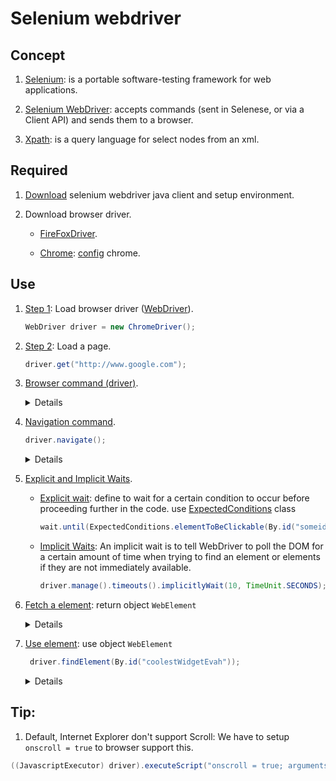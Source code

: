 # Selenium webdriver
## Concept
1. [Selenium](https://en.wikipedia.org/wiki/Selenium_(software)): is a portable software-testing framework for web applications.
2. [Selenium WebDriver](https://en.wikipedia.org/wiki/Selenium_(software)#Selenium_WebDriver): accepts commands (sent in Selenese, or via a Client API) and sends them to a browser.
  
3. [Xpath](https://developer.mozilla.org/en-US/docs/Web/XPath):  is a query language for select nodes from an xml.

## Required

1. [Download](https://docs.seleniumhq.org/docs/03_webdriver.jsp#setting-up-a-selenium-webdriver-project) selenium webdriver java client and setup environment.

2. Download browser driver.

   - [FireFoxDriver](https://github.com/mozilla/geckodriver/releases).
  
   - [Chrome](http://chromedriver.storage.googleapis.com/index.html): [config](https://sites.google.com/a/chromium.org/chromedriver/capabilities) chrome.

## Use
1. [Step 1](https://docs.seleniumhq.org/docs/03_webdriver.jsp#selenium-webdriver-s-drivers): Load browser driver ([WebDriver](https://seleniumhq.github.io/selenium/docs/api/java/org/openqa/selenium/WebDriver.html)).
   ```java
   WebDriver driver = new ChromeDriver();
   ```

2. [Step 2](https://docs.seleniumhq.org/docs/03_webdriver.jsp#fetching-a-page): Load a page.
   ```java
   driver.get("http://www.google.com");
   ```

3. [Browser command (driver)](http://toolsqa.com/selenium-webdriver/browser-commands/).
   <details>

    - Get: load page 
        ```java
        driver.get("http://www.google.com");
        ```
    - [Get title](http://toolsqa.com/selenium-webdriver/browser-commands/#crayon-5becdfd0e68a5485172444): fetches the Title of the current page
        ```java 
        driver.getTitle();
        ```
    - [Get current URL](http://toolsqa.com/selenium-webdriver/browser-commands/#crayon-5becdfd0e68ae700958072): fetches the string representing the Current URL which is opened in the browser.
        ```java 
        driver.getCuuentUrl();
        ```
    - [Get page source](http://toolsqa.com/selenium-webdriver/browser-commands/#crayon-5becdfd0e68b0312844027): This method returns the Source Code of the page.
        ```java
        driver.getPageSource();
        ```
    - [Close](http://toolsqa.com/selenium-webdriver/browser-commands/#crayon-5becdfd0e68b1466950791): This method Close only the current window the WebDriver is currently controlling.
        ```java 
        driver.close();
        ```
    - [Quit](http://toolsqa.com/selenium-webdriver/browser-commands/#crayon-5becdfd0e68b2704684749): This method Closes all windows opened by the WebDriver.
        ```java
        driver.quit();
        ```
   </details>
4. [Navigation command](https://seleniumhq.github.io/selenium/docs/api/java/org/openqa/selenium/WebDriver.Navigation.html).
    ```java 
    driver.navigate();
    ```
   <details>

    - [back()](https://seleniumhq.github.io/selenium/docs/api/java/org/openqa/selenium/WebDriver.Navigation.html#back--): Move back a single "item" in the browser's history.
  
    - [forward()](https://seleniumhq.github.io/selenium/docs/api/java/org/openqa/selenium/WebDriver.Navigation.html#forward--): Move a single "item" forward in the browser's history.
  
    - [refresh()](https://seleniumhq.github.io/selenium/docs/api/java/org/openqa/selenium/WebDriver.Navigation.html#refresh--): Refresh the current page.
  
    - [to(String url)](https://seleniumhq.github.io/selenium/docs/api/java/org/openqa/selenium/WebDriver.Navigation.html#to-java.lang.String-): Load a new web page in the current browser window.
  
    - [to(java.net.URL url)](https://seleniumhq.github.io/selenium/docs/api/java/org/openqa/selenium/WebDriver.Navigation.html#to-java.net.URL-): Overloaded version of to(String) that makes it easy to pass in a URL.
   </details>
5. [Explicit and Implicit Waits](https://docs.seleniumhq.org/docs/04_webdriver_advanced.jsp#explicit-and-implicit-waits).
   - [Explicit wait](https://docs.seleniumhq.org/docs/04_webdriver_advanced.jsp#explicit-waits): define to wait for a certain condition to occur before proceeding further in the code. use [ExpectedConditions](https://seleniumhq.github.io/selenium/docs/api/java/org/openqa/selenium/support/ui/ExpectedConditions.html) class
        ```java
        wait.until(ExpectedConditions.elementToBeClickable(By.id("someid")));
        ```
   - [Implicit Waits](https://docs.seleniumhq.org/docs/04_webdriver_advanced.jsp#implicit-waits): An implicit wait is to tell WebDriver to poll the DOM for a certain amount of time when trying to find an element or elements if they are not immediately available.
        ```java
        driver.manage().timeouts().implicitlyWait(10, TimeUnit.SECONDS);
        ```
6. [Fetch a element](https://docs.seleniumhq.org/docs/03_webdriver.jsp#locating-ui-elements-webelements): return object `WebElement`
   <details>
   
   - [By ID](https://docs.seleniumhq.org/docs/03_webdriver.jsp#by-id).
        ```java
        driver.findElement(By.id("coolestWidgetEvah"));
        ```
   - [By Class Name](https://docs.seleniumhq.org/docs/03_webdriver.jsp#by-class-name).
        ```java
        driver.findElements(By.className("cheese"));
        ```
   - [By Tag Name](https://docs.seleniumhq.org/docs/03_webdriver.jsp#by-tag-name).
        ```java
        driver.findElement(By.tagName("iframe"));
        ```

   - [By Name](https://docs.seleniumhq.org/docs/03_webdriver.jsp#by-name).
        ```java 
        driver.findElements(By.className("cheese"));
        ```
   - [By link Text](https://docs.seleniumhq.org/docs/03_webdriver.jsp#by-link-text).
        ```java
        driver.findElement(By.tagName("iframe"));
        ```
   - [By Partial link text](https://docs.seleniumhq.org/docs/03_webdriver.jsp#by-partial-link-text).
        ```html
        <a href="http://www.google.com/search?q=cheese">search for cheese</a>>
        ```
        ```java
        driver.findElement(By.linkText("cheese"));
        ```
   - [By CSS](https://docs.seleniumhq.org/docs/03_webdriver.jsp#by-css).
        ```html
        <div id="food"><span class="dairy">milk</span><span class="dairy aged">cheese</span></div>
        ```
        ```java
        driver.findElement(By.cssSelector("#food span.dairy.aged"));
        ```
   - [By Xpath](https://docs.seleniumhq.org/docs/03_webdriver.jsp#by-xpath).
        ```java
        driver.findElements(By.xpath("//input"));
        ```
   - [Using JavaScript](https://docs.seleniumhq.org/docs/03_webdriver.jsp#using-javascript). 
        ```java 
        (WebElement) ((JavascriptExecutor)driver).executeScript("return $('.cheese')[0]");
        ```
    </details>
7. [Use element](https://seleniumhq.github.io/selenium/docs/api/java/org/openqa/selenium/WebElement.html): use object `WebElement`
   ```java
    driver.findElement(By.id("coolestWidgetEvah"));
   ```
   <details>

   - [clear()](https://seleniumhq.github.io/selenium/docs/api/java/org/openqa/selenium/WebElement.html#clear--): If this element is a text entry element, this will clear the value.
  
   - [click()](https://seleniumhq.github.io/selenium/docs/api/java/org/openqa/selenium/WebElement.html#click--): Click this element.
  
   - [findElement(By by)](https://seleniumhq.github.io/selenium/docs/api/java/org/openqa/selenium/WebElement.html#findElement-org.openqa.selenium.By-): Find the first WebElement using the given method.
  
   - [getAttribute(String name)](https://seleniumhq.github.io/selenium/docs/api/java/org/openqa/selenium/WebElement.html#getAttribute-java.lang.String-): Get the value of the given attribute of the element.
  
   - [getCssValue(String propertyName)](https://seleniumhq.github.io/selenium/docs/api/java/org/openqa/selenium/WebElement.html#getCssValue-java.lang.String-): Get the value of a given CSS property.
  
   - [getLocation()](https://seleniumhq.github.io/selenium/docs/api/java/org/openqa/selenium/WebElement.html#getLocation--): Where on the page is the top left-hand corner of the rendered element?.
  
   - [getRect()](https://seleniumhq.github.io/selenium/docs/api/java/org/openqa/selenium/WebElement.html#getRect--).
  
   - [getSize()](https://seleniumhq.github.io/selenium/docs/api/java/org/openqa/selenium/WebElement.html#getSize--): What is the width and height of the rendered element?
  
   - [getTagName()](https://seleniumhq.github.io/selenium/docs/api/java/org/openqa/selenium/WebElement.html#getTagName--): Get the tag name of this element.
  
   - [getText()](https://docs.seleniumhq.org/docs/03_webdriver.jsp#getting-text-values): Get the visible (i.e).
  
   - [isDisplayed()](https://seleniumhq.github.io/selenium/docs/api/java/org/openqa/selenium/WebElement.html#isDisplayed--): Is this element displayed or not? This method avoids the problem of having to parse an element's "style" attribute.
  
   - [isEnabled()](https://seleniumhq.github.io/selenium/docs/api/java/org/openqa/selenium/WebElement.html#isEnabled--): Is the element currently enabled or not? This will generally return true for everything but disabled input elements.
  
   - [isSelected()](https://seleniumhq.github.io/selenium/docs/api/java/org/openqa/selenium/WebElement.html#isSelected--): Determine whether or not this element is selected or not.
  
   - [sendKeys(CharSequence... keysToSend)](https://seleniumhq.github.io/selenium/docs/api/java/org/openqa/selenium/WebElement.html#sendKeys-java.lang.CharSequence...-): Use this method to simulate typing into an element, which may set its value.
  
   - [submit()](https://seleniumhq.github.io/selenium/docs/api/java/org/openqa/selenium/WebElement.html#submit--): If this current element is a form, or an element within a form, then this will be submitted to the remote server.
  
    </details>
## Tip:
1. Default, Internet Explorer don't support Scroll: We have to setup `onscroll = true` to browser support this.
```java
((JavascriptExecutor) driver).executeScript("onscroll = true; arguments[0].scrollIntoView(true);", e);
```
